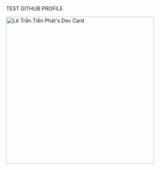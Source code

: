 TEST GITHUB PROFILE

<a href="https://app.daily.dev/dmscloud"><img src="https://api.daily.dev/devcards/7265d444f04a41f8a9cb398a9d26c0e1.png?r=3e1" width="400" alt="Lê Trần Tiến Phát's Dev Card"/></a>

